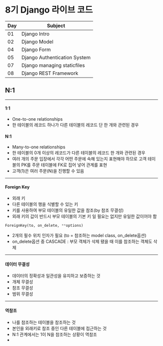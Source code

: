 # 8기 Django 라이브 코드

| Day  | Subject                      |
| ---- | ---------------------------- |
| 01   | Django Intro                 |
| 02   | Django Model                 |
| 04   | Django Form                  |
| 05   | Django Authentication System |
| 07   | Django managing staticfiles  |
| 08   | Django REST Framework        |


## N:1
---
#### 1:1
- One-to-one relationships
- 한 테이블의 레코드 하나가 다른 테이블의 레코드 단 한 개와 관련된 경우
#### N:1
- Many-to-one relationships
- 한 테이블의 0개 이상의 레코드가 다른 테이블의 레코드 한 개와 관련된 경우
- 여러 개의 주문 입장에서 각각 어떤 주문에 속해 있는지 표현해야 하므로 고객 테이블의 PK를 주문 테이블에 FK로 집어 넣어 관계를 표현
- 고객(1)은 여러 주문(N)을 진행할 수 있음

---
#### Foreign Key
- 외래 키
- 다른 테이블의 행을 식별할 수 있는 키
- 키를 사용하여 부모 테이블의 유일한 값을 참조(by 참조 무결성)
- 외래 키의 값이 반드시 부모 테이블의 기본 키 일 필요는 없지만 유일한 값이어야 함
```python
ForeignKey(to, on_delete, **options)
```
- 2개의 필수 위치 인자가 필요 (to = 참조하는 model class, on_delete옵션)
- on_delete옵션 중 CASCADE : 부모 객체가 삭제 됐을 때 이를 참조하는 객체도 삭제

---
#### 데이터 무결성
- 데이터의 정확성과 일관성을 유지하고 보증하는 것
- 개체 무결성
- 참조 무결성
- 범위 무결성

---
#### 역참조
- 나를 참조하는 테이블을 참조하는 것
- 본인을 외래키로 참조 중인 다른 테이블에 접근하는 것
- N:1 관계에서는 1이 N을 참조하는 상황이 역참조
- 





